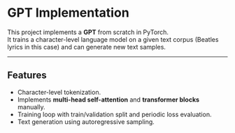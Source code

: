 # GPT Implementation

This project implements a **GPT** from scratch in PyTorch.  
It trains a character-level language model on a given text corpus (Beatles lyrics in this case) and can generate new text samples.

---

## Features
- Character-level tokenization.
- Implements **multi-head self-attention** and **transformer blocks** manually.
- Training loop with train/validation split and periodic loss evaluation.
- Text generation using autoregressive sampling.

